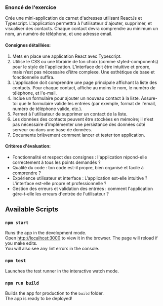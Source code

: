 ### Enoncé de l'exercice

Crée une mini-application de carnet d'adresses utilisant ReactJs et Typescript. L'application permettra à l'utilisateur d'ajouter, supprimer, et visualiser des contacts. Chaque contact devra comprendre au minimum un nom, un numéro de téléphone, et une adresse email. 

#### Consignes détaillées:

1. Mets en place une application React avec Typescript.  
2. Utilise le CSS ou une librairie de ton choix (comme styled-components) pour le style de l'application. L’interface doit être intuitive et propre, mais n’est pas nécessaire d’être complexe. Une esthétique de base et fonctionnelle suffira.  
3. L'application doit comprendre une page principale affichant la liste des contacts. Pour chaque contact, affiche au moins le nom, le numéro de téléphone, et l'e-mail.  
4. Inclue un formulaire pour ajouter un nouveau contact à la liste. Assure-toi que le formulaire valide les entrées (par exemple, format de l'email, numéro de téléphone valide, etc.).  
5. Permet à l'utilisateur de supprimer un contact de la liste.   
6. Les données des contacts peuvent être stockées en mémoire; il n’est pas nécessaire d’implémenter une persistance des données côté serveur ou dans une base de données.   
7. Documente brièvement comment lancer et tester ton application.   

#### Critères d'évaluation:

- Fonctionnalité et respect des consignes : l'application répond-elle correctement à tous les points demandés ?   
- Qualité du code : ton code est-il propre, bien organisé et facile à comprendre ?
- Expérience utilisateur et interface : L’application est-elle intuitive ? L’interface est-elle propre et professionnelle ?   
- Gestion des erreurs et validation des entrées : comment l'application gère-t-elle les erreurs d'entrée de l'utilisateur ?   


## Available Scripts

### `npm start`
Runs the app in the development mode.   
Open [http://localhost:3000](http://localhost:3000) to view it in the browser.
The page will reload if you make edits.   
You will also see any lint errors in the console.

### `npm test`
Launches the test runner in the interactive watch mode.

### `npm run build`
Builds the app for production to the `build` folder.   
The app is ready to be deployed!